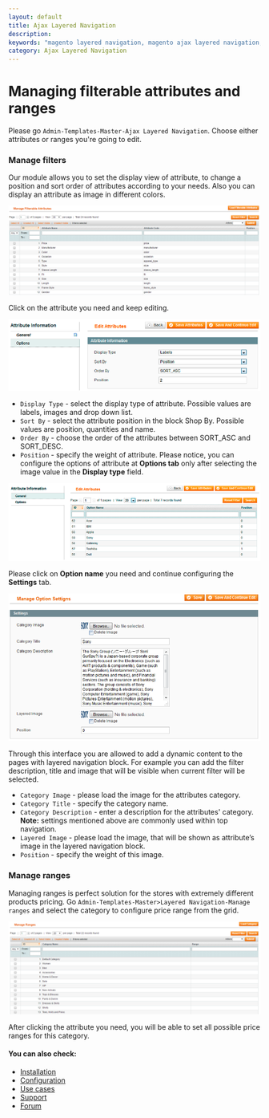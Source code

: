 ```yaml
---
layout: default
title: Ajax Layered Navigation
description:
keywords: "magento layered navigation, magento ajax layered navigation, magento improved navigation, magento extension, magento module"
category: Ajax Layered Navigation
---
```


# Managing filterable attributes and ranges

Please go `Admin-Templates-Master-Ajax Layered Navigation`. Choose either attributes or ranges you're going to edit.

### Manage filters

Our module allows you to set the display view of attribute, to change a position and sort order of attributes according to your needs. Also you can display an attribute as image in different colors.

![Ajax Layered Navigation configuration](/images/m1/extensions/ajax-layered-navigation/manage-filterable-attributes.png)

Click on the attribute you need and keep editing.

![Ajax Layered Navigation configuration](/images/m1/extensions/ajax-layered-navigation/attribute-general.png)

-   `Display Type` - select the display type of attribute. Possible values are labels, images and drop down list.
-   `Sort By` - select the attribute position in the block Shop By. Possible values are position, quantities and name.
-   `Order By` - choose the order of the attributes between SORT_ASC and SORT_DESC.
-   `Position` - specify the weight of attribute. Please notice, you can configure the options of attribute at **Options tab** only after selecting the image value in the **Display type** field.

![Ajax Layered Navigation configuration](/images/m1/extensions/ajax-layered-navigation/attribute-option.png)

Please click on **Option name** you need and continue configuring the **Settings** tab.

![Ajax Layered Navigation configuration](/images/m1/extensions/ajax-layered-navigation/option-settings.png)

Through this interface you are allowed to add a dynamic content to the pages with layered navigation block. For example you can add the filter description, title and image that will be visible when current filter will be selected.

-   `Category Image` - please load the image for the attributes category.
-   `Category Title` - specify the category name.
-   `Category Description` - enter a description for the attributes' category.
**Note:** settings mentioned above are commonly used within top navigation.
-   `Layered Image` - please load the image, that will be shown as attribute’s image in the layered navigation block.
-   `Position` - specify the weight of this image.

### Manage ranges

Managing ranges is perfect solution for the stores with extremely different products pricing. Go `Admin-Templates-Master>Layered Navigation-Manage ranges` and select the category to configure price range from the grid.

![Ajax Layered Navigation configuration](/images/m1/extensions/ajax-layered-navigation/manage-ranges-grid.png)

After clicking the attribute you need, you will be able to set all possible price ranges for this category.



#### You can also check:

*   [Installation](../installation/)
*   [Configuration](../configuration/)
*   [Use cases](../use-cases/)
*   [Support](https://swissuplabs.com/contacts/)
*   [Forum](https://swissuplabs.com/magento-forum/)